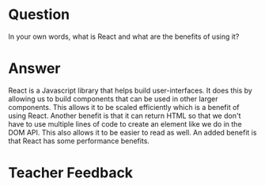 # Question

In your own words, what is React and what are the benefits of using it?

# Answer

React is a Javascript library that helps build user-interfaces. It does this by allowing us to build components that can be used in other larger components. This allows it to be scaled efficiently which is a benefit of using React. Another benefit is that it can return HTML so that we don't have to use multiple lines of code to create an element like we do in the DOM API. This also allows it to be easier to read as well. An added benefit is that React has some performance benefits.

# Teacher Feedback
